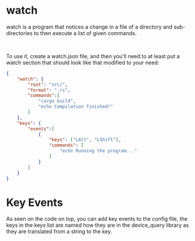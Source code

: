 # watch

watch is a program that notices a change in a file of a directory and sub-directories to then execute a list of given commands.

<br>

To use it, create a watch.json file, and then you'll need to at least put a watch section that should look like that modified to your need:

``` json
{
    "watch": {
        "root": "src/",
        "format": ".rs",
        "commands":[
            "cargo build",
            "echo Compilation finished!"
        ]
    },
    "keys": {
        "events":[
            {
                "keys": ["LAlt", "LShift"],
                "commands": [
                    "echo Running the program..."
                ]
            }
        ]
    }
}
```

# Key Events

As seen on the code on top, you can add key events to the config file, the keys in the keys list are named how they are in the device_query library as they are translated from a string to the key.